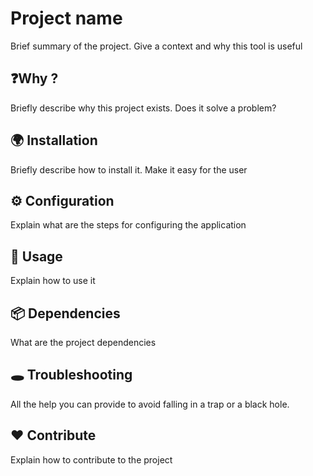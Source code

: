 # Project name

Brief summary of the project. Give a context and why this tool is useful

## ❓Why ?

Briefly describe why this project exists. Does it solve a problem? 

## 🌍 Installation

Briefly describe how to install it. Make it easy for the user

## ⚙ Configuration

Explain what are the steps for configuring the application

## 👋 Usage

Explain how to use it

## 📦 Dependencies

What are the project dependencies

## 🕳 Troubleshooting

All the help you can provide to avoid falling in a trap or a black hole.

## ❤️ Contribute

Explain how to contribute to the project
